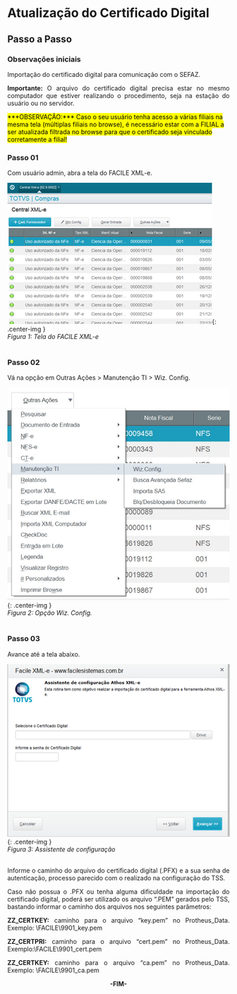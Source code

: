 <style>
    p{
        text-align: justify;
    }
    #yellow{
        background-color: yellow;
        color: black;
        display: inline;
    }
</style>

# Atualização do Certificado Digital

## Passo a Passo

### Observações iniciais

Importação do certificado digital para comunicação com o SEFAZ.

**Importante:** O arquivo do certificado digital precisa estar no mesmo computador que estiver realizando o procedimento, seja na estação do usuário ou no servidor.

<div id="yellow">***OBSERVAÇÃO:***	Caso o seu usuário tenha acesso a várias filiais na mesma tela (múltiplas filiais no browse), é necessário estar com a FILIAL a ser atualizada filtrada no browse para que o certificado seja vinculado corretamente a filial!</div>

### Passo 01

Com usuário admin, abra a tela do FACILE XML-e.

![Figura 1: Tela do FACILE XML-e](../../assets/att-cd/tela-facile-xmle.png "Tela do FACILE XML-e"){: .center-img }
<br>*Figura 1: Tela do FACILE XML-e*<br>
<br>

### Passo 02

Vá na opção em Outras Ações > Manutenção TI > Wiz. Config.

![Figura 2: Opção Wiz. Config.](../../assets/att-cd/wiz-config.jpg "Opção Wiz. Config."){: .center-img }
<br>*Figura 2: Opção Wiz. Config.*<br>
<br>

### Passo 03

Avance até a tela abaixo.

![Figura 3: Assistente de configuração](../../assets/att-cd/config-cert.png "Assistente de configuração"){: .center-img }
<br>*Figura 3: Assistente de configuração*<br>
<br>

Informe o caminho do arquivo do certificado digital (.PFX) e a sua senha de autenticação, processo parecido com o realizado na configuração do TSS.

Caso não possua o .PFX ou tenha alguma dificuldade na importação do certificado digital, poderá ser utilizado os arquivo “.PEM” gerados pelo TSS, bastando informar o caminho dos arquivos nos seguintes parâmetros:

**ZZ_CERTKEY:** caminho para o arquivo “key.pem” no Protheus_Data.
    Exemplo: \FACILE\9901_key.pem 

**ZZ_CERTPRI:** caminho para o arquivo “cert.pem” no Protheus_Data.
    Exemplo:\FACILE\9901_cert.pem                                                                                     
                                                                                   
**ZZ_CERTKEY:** caminho para o arquivo “ca.pem” no Protheus_Data.
	Exemplo: \FACILE\9901_ca.pem 

<div style="text-align: center; font-weight: bold;">-FIM-</div>